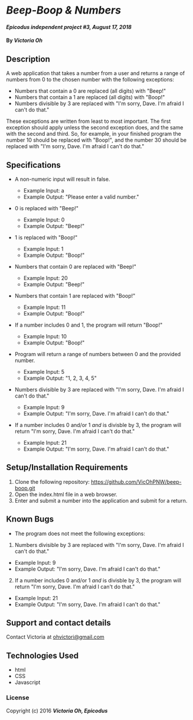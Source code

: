 # _Beep-Boop & Numbers_

#### _Epicodus independent project #3, August 17, 2018_

#### By _**Victoria Oh**_

## Description
A web application that takes a number from a user and returns a range of numbers from 0 to the chosen number with the following exceptions:

* Numbers that contain a 0 are replaced (all digits) with "Beep!"
* Numbers that contain a 1 are replaced (all digits) with "Boop!"
* Numbers divisible by 3 are replaced with "I'm sorry, Dave. I'm afraid I can't do that."

These exceptions are written from least to most important. The first exception should apply unless the second exception does, and the same with the second and third. So, for example, in your finished program the number 10 should be replaced with "Boop!", and the number 30 should be replaced with "I'm sorry, Dave. I'm afraid I can't do that."

## Specifications
* A non-numeric input will result in false.
  * Example Input: a
  * Example Output: "Please enter a valid number."

* 0 is replaced with "Beep!"
  * Example Input: 0
  * Example Output: "Beep!"

* 1 is replaced with "Boop!"
  * Example Input: 1
  * Example Output: "Boop!"

* Numbers that contain 0 are replaced with "Beep!"
  * Example Input: 20
  * Example Output: "Beep!"

* Numbers that contain 1 are replaced with "Boop!"
  * Example Input: 11
  * Example Output: "Boop!"

* If a number includes 0 and 1, the program will return "Boop!"
  * Example Input: 10
  * Example Output: "Boop!"

* Program will return a range of numbers between 0 and the provided number.
  * Example Input: 5
  * Example Output: "1, 2, 3, 4, 5"

* Numbers divisible by 3 are replaced with "I'm sorry, Dave. I'm afraid I can't do that."
  * Example Input: 9
  * Example Output: "I'm sorry, Dave. I'm afraid I can't do that."

* If a number includes 0 and/or 1 _*and*_ is divisble by 3, the program will return "I'm sorry, Dave. I'm afraid I can't do that."
  * Example Input: 21
  * Example Output: "I'm sorry, Dave. I'm afraid I can't do that."



## Setup/Installation Requirements
1. Clone the following repository: https://github.com/VicOhPNW/beep-boop.git
2. Open the index.html file in a web browser.
3. Enter and submit a number into the application and submit for a return.

## Known Bugs
* The program does not meet the following exceptions:
1. Numbers divisible by 3 are replaced with "I'm sorry, Dave. I'm afraid I can't do that."
  * Example Input: 9
  * Example Output: "I'm sorry, Dave. I'm afraid I can't do that."

2. If a number includes 0 and/or 1 _*and*_ is divisble by 3, the program will return "I'm sorry, Dave. I'm afraid I can't do that."
  * Example Input: 21
  * Example Output: "I'm sorry, Dave. I'm afraid I can't do that."


## Support and contact details
Contact Victoria at ohvictori@gmail.com

## Technologies Used
* html
* CSS
* Javascript

### License
Copyright (c) 2016 **_Victoria Oh, Epicodus_**
